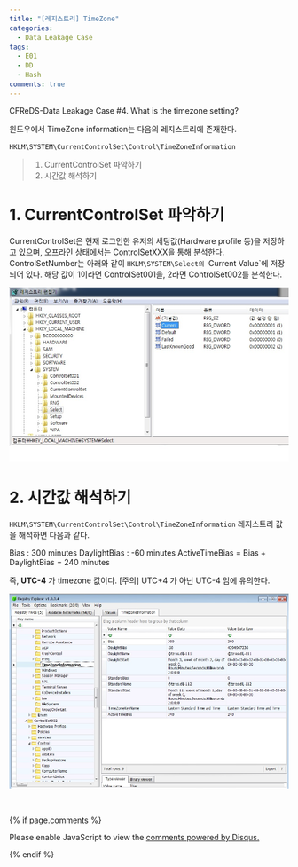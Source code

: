 ```yaml
---
title: "[레지스트리] TimeZone"
categories:
  - Data Leakage Case
tags:
  - E01
  - DD
  - Hash
comments: true
---
```


CFReDS-Data Leakage Case #4. What is the timezone setting?

윈도우에서 TimeZone information는 다음의 레지스트리에 존재한다.
```
HKLM\SYSTEM\CurrentControlSet\Control\TimeZoneInformation
```

> 1. CurrentControlSet 파악하기
> 2. 시간값 해석하기

# 1. CurrentControlSet 파악하기

CurrentControlSet은 현재 로그인한 유저의 세팅값(Hardware profile 등)을 저장하고 있으며, 오프라인 상태에서는 ControlSetXXX을 통해 분석한다. ControlSetNumber는 아래와 같이 `HKLM\SYSTEM\Select의 `Current Value`에 저장되어 있다. 해당 값이 1이라면 ControlSet001을, 2라면 ControlSet002를 분석한다.

<center><p><img src="/assets/2018-08-10-post-data_leakage_case_4/1.jpg"></p></center>

# 2. 시간값 해석하기

`HKLM\SYSTEM\CurrentControlSet\Control\TimeZoneInformation` 레지스트리 값을 해석하면 다음과 같다.

<div class="notice">
Bias : 300 minutes
DaylightBias : -60 minutes
ActiveTimeBias = Bias + DaylightBias = 240 minutes

즉, **UTC-4** 가 timezone 값이다.
[주의] UTC+4 가 아닌 UTC-4 임에 유의한다.
</div>

<center><p><img src="/assets/2018-08-10-post-data_leakage_case_4/2.jpg"></p></center>

<br>

{% if page.comments %}

<div id="disqus_thread"></div>
<script>

/**
*  RECOMMENDED CONFIGURATION VARIABLES: EDIT AND UNCOMMENT THE SECTION BELOW TO INSERT DYNAMIC VALUES FROM YOUR PLATFORM OR CMS.
*  LEARN WHY DEFINING THESE VARIABLES IS IMPORTANT: https://disqus.com/admin/universalcode/#configuration-variables*/
/*
var disqus_config = function () {
this.page.url = PAGE_URL;  // Replace PAGE_URL with your page's canonical URL variable
this.page.identifier = PAGE_IDENTIFIER; // Replace PAGE_IDENTIFIER with your page's unique identifier variable
};
*/
(function() { // DON'T EDIT BELOW THIS LINE
var d = document, s = d.createElement('script');
s.src = 'https://https-c0msherl0ck-github-io.disqus.com/embed.js';
s.setAttribute('data-timestamp', +new Date());
(d.head || d.body).appendChild(s);
})();
</script>
<noscript>Please enable JavaScript to view the <a href="https://disqus.com/?ref_noscript">comments powered by Disqus.</a></noscript>
                            
{% endif %}
